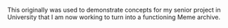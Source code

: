 This originally was used to demonstrate concepts for my senior project in University that I am now working to turn into a functioning Meme archive. 
